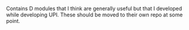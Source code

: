 Contains D modules that I think are generally useful but that I developed while developing UPI.
These should be moved to their own repo at some point.